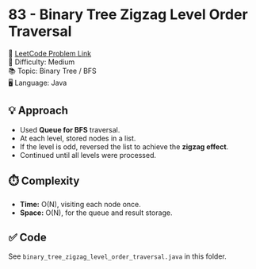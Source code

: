 # 83 - Binary Tree Zigzag Level Order Traversal

🔗 [LeetCode Problem Link](https://leetcode.com/problems/binary-tree-zigzag-level-order-traversal/)  
📌 Difficulty: Medium  
📚 Topic: Binary Tree / BFS  
🖥️ Language: Java  

## 💡 Approach
- Used **Queue for BFS** traversal.  
- At each level, stored nodes in a list.  
- If the level is odd, reversed the list to achieve the **zigzag effect**.  
- Continued until all levels were processed.  

## ⏱️ Complexity
- **Time:** O(N), visiting each node once.  
- **Space:** O(N), for the queue and result storage.  

## ✅ Code
See `binary_tree_zigzag_level_order_traversal.java` in this folder.
